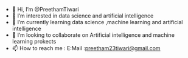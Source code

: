 - 👋 Hi, I’m @PreethamTiwari
- 👀 I’m interested in data science and artificial intelligence
- 🌱 I’m currently learning data science ,machine learning and artificial intelligence  
- 💞️ I’m looking to collaborate on Artificial intelligence and machine learning prokects
- 📫 How to reach me : E:Mail :preetham23tiwari@gmail.com

<!---
PreethamTiwari/PreethamTiwari is a ✨ special ✨ repository because its `README.md` (this file) appears on your GitHub profile.
You can click the Preview link to take a look at your changes.
--->
